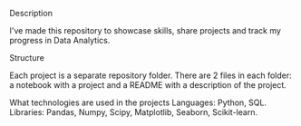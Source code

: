 Description

I've made this repository to showcase skills, share projects and track my progress in Data Analytics.

Structure

Each project is a separate repository folder.
There are 2 files in each folder: a notebook with a project and a README with a description of the project.

What technologies are used in the projects
Languages: Python, SQL.
Libraries: Pandas, Numpy, Scipy, Matplotlib, Seaborn, Scikit-learn.
